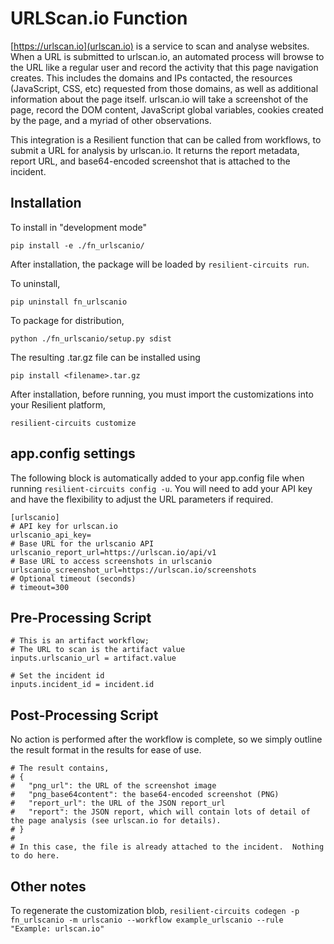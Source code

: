 # URLScan.io Function 

[https://urlscan.io](urlscan.io) is a service to scan and analyse websites. When a URL is submitted to urlscan.io,
an automated process will browse to the URL like a regular user and record the activity that this page navigation
creates. This includes the domains and IPs contacted, the resources (JavaScript, CSS, etc) requested from those
domains, as well as additional information about the page itself. urlscan.io will take a screenshot of the page,
record the DOM content, JavaScript global variables, cookies created by the page, and a myriad of other observations.

This integration is a Resilient function that can be called from workflows, to submit a URL for analysis by urlscan.io.
It returns the report metadata, report URL, and base64-encoded screenshot that is attached to the incident.


## Installation

To install in "development mode"

    pip install -e ./fn_urlscanio/

After installation, the package will be loaded by `resilient-circuits run`.


To uninstall,

    pip uninstall fn_urlscanio


To package for distribution,

    python ./fn_urlscanio/setup.py sdist

The resulting .tar.gz file can be installed using

    pip install <filename>.tar.gz


After installation, before running, you must import the customizations into your Resilient platform,

    resilient-circuits customize


## app.config settings

The following block is automatically added to your app.config file when running `resilient-circuits config -u`. You will need to add your API key and have the flexibility to adjust the URL parameters if required.

```
[urlscanio]
# API key for urlscan.io
urlscanio_api_key=
# Base URL for the urlscanio API
urlscanio_report_url=https://urlscan.io/api/v1
# Base URL to access screenshots in urlscanio
urlscanio_screenshot_url=https://urlscan.io/screenshots
# Optional timeout (seconds)
# timeout=300
```

## Pre-Processing Script

```
# This is an artifact workflow; 
# The URL to scan is the artifact value
inputs.urlscanio_url = artifact.value

# Set the incident id
inputs.incident_id = incident.id
```


## Post-Processing Script

No action is performed after the workflow is complete, so we simply outline the result format in the results for ease of use.

```
# The result contains,
# {
#   "png_url": the URL of the screenshot image
#   "png_base64content": the base64-encoded screenshot (PNG)
#   "report_url": the URL of the JSON report_url
#   "report": the JSON report, which will contain lots of detail of the page analysis (see urlscan.io for details).
# }
#
# In this case, the file is already attached to the incident.  Nothing to do here.
```

## Other notes

To regenerate the customization blob,
`resilient-circuits codegen -p fn_urlscanio -m urlscanio --workflow example_urlscanio --rule "Example: urlscan.io"`